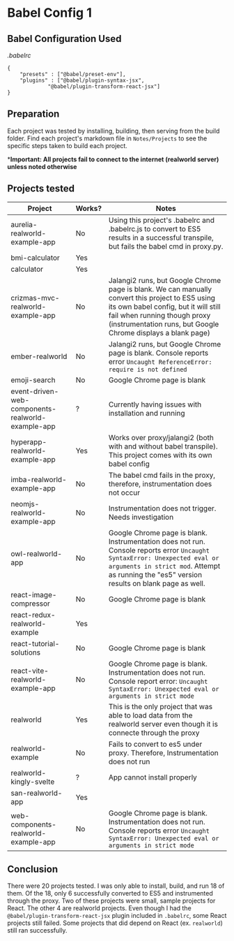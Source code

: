 # Babel  Config 1

## Babel Configuration Used
*.babelrc*
```
{
	"presets" : ["@babel/preset-env"],
	"plugins" : ["@babel/plugin-syntax-jsx",
		     "@babel/plugin-transform-react-jsx"]
}
```

## Preparation
Each project was tested by installing, building, then serving from the build folder. Find each project's markdown file in `Notes/Projects` to see the specific steps taken to build each project.

***Important: All projects fail to connect to the internet (realworld server) unless noted otherwise**

## Projects tested
Project | Works? | Notes
---|---|---
aurelia-realworld-example-app | No | Using this project's .babelrc and .babelrc.js to convert to ES5 results in a successful transpile, but fails the babel cmd in proxy.py.
bmi-calculator | Yes
calculator | Yes
crizmas-mvc-realworld-example-app | No | Jalangi2 runs, but Google Chrome page is blank. We can manually convert this project to ES5 using its own babel config, but it will still fail when running though proxy (instrumentation runs, but Google Chrome displays a blank page)
ember-realworld | No | Jalangi2 runs, but Google Chrome page is blank. Console reports error `Uncaught ReferenceError: require is not defined`
emoji-search | No | Google Chrome page is blank
event-driven-web-components-realworld-example-app | ? | Currently having issues with installation and running
hyperapp-realworld-example-app | Yes | Works over proxy/jalangi2 (both with and without babel transpile). This project comes with its own babel config
imba-realworld-example-app | No | The babel cmd fails in the proxy, therefore, instrumentation does not occur
neomjs-realworld-example-app | No | Instrumentation does not trigger. Needs investigation
owl-realworld-app | No | Google Chrome page is blank. Instrumentation does not run. Console reports error `Uncaught SyntaxError: Unexpected eval or arguments in strict mod`. Attempt as running the "es5" version results on blank page as well.
react-image-compressor | No | Google Chrome page is blank
react-redux-realworld-example | Yes
react-tutorial-solutions | No | Google Chrome page is blank
react-vite-realworld-example-app | No | Google Chrome page is blank. Instrumentation does not run. Console report error: `Uncaught SyntaxError: Unexpected eval or arguments in strict mode`
realworld | Yes | This is the only project that was able to load data from the realworld server even though it is connecte through the proxy
realworld-example | No | Fails to convert to es5 under proxy. Therefore, Instrumentation does not run
realworld-kingly-svelte | ? | App cannot install properly
san-realworld-app | Yes | 
web-components-realworld-example-app | No | Google Chrome page is blank. Instrumentation does not run. Console reports error `Uncaught SyntaxError: Unexpected eval or arguments in strict mode`

## Conclusion
There were 20 projects tested. I was only able to install, build, and run 18 of them. Of the 18, only 6 successfully converted to ES5 and instrumented through the proxy. Two of these projects were small, sample projects for React. The other 4 are realworld projects. Even though I had the `@babel/plugin-transform-react-jsx` plugin included in `.babelrc`, some React projects still failed. Some projects that did depend on React (ex. `realworld`) still ran successfully.